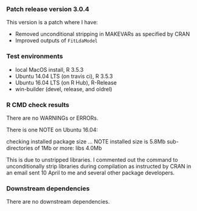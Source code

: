 ### Patch release version 3.0.4
This version is a patch where I have:

* Removed unconditional stripping in MAKEVARs as specified by CRAN
* Improved outputs of `FitLdaModel`


### Test environments
* local MacOS install, R 3.5.3
* Ubuntu 14.04 LTS (on travis ci), R 3.5.3
* Ubuntu 16.04 LTS (on R Hub), R-Release
* win-builder (devel, release, and oldrel)

### R CMD check results
There are no WARNINGs or ERRORs.

There is one NOTE on Ubuntu 16.04:

checking installed package size ... NOTE
  installed size is  5.8Mb
  sub-directories of 1Mb or more:
    libs   4.0Mb

This is due to unstripped libraries. I commented out the command to 
unconditionally strip libraries during compilation as instructed by CRAN in
an email sent 10 April to me and several other package developers. 

### Downstream dependencies
There are no downstream dependencies. 

